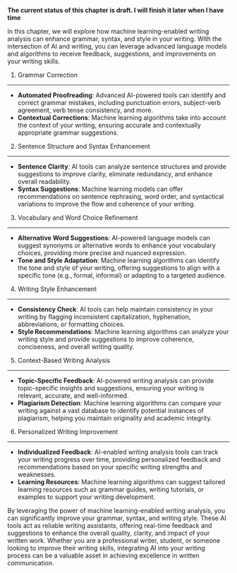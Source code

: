 **The current status of this chapter is draft. I will finish it later when I have time**

In this chapter, we will explore how machine learning-enabled writing analysis can enhance grammar, syntax, and style in your writing. With the intersection of AI and writing, you can leverage advanced language models and algorithms to receive feedback, suggestions, and improvements on your writing skills.

1. Grammar Correction
---------------------

* **Automated Proofreading**: Advanced AI-powered tools can identify and correct grammar mistakes, including punctuation errors, subject-verb agreement, verb tense consistency, and more.
* **Contextual Corrections**: Machine learning algorithms take into account the context of your writing, ensuring accurate and contextually appropriate grammar suggestions.

2. Sentence Structure and Syntax Enhancement
--------------------------------------------

* **Sentence Clarity**: AI tools can analyze sentence structures and provide suggestions to improve clarity, eliminate redundancy, and enhance overall readability.
* **Syntax Suggestions**: Machine learning models can offer recommendations on sentence rephrasing, word order, and syntactical variations to improve the flow and coherence of your writing.

3. Vocabulary and Word Choice Refinement
----------------------------------------

* **Alternative Word Suggestions**: AI-powered language models can suggest synonyms or alternative words to enhance your vocabulary choices, providing more precise and nuanced expression.
* **Tone and Style Adaptation**: Machine learning algorithms can identify the tone and style of your writing, offering suggestions to align with a specific tone (e.g., formal, informal) or adapting to a targeted audience.

4. Writing Style Enhancement
----------------------------

* **Consistency Check**: AI tools can help maintain consistency in your writing by flagging inconsistent capitalization, hyphenation, abbreviations, or formatting choices.
* **Style Recommendations**: Machine learning algorithms can analyze your writing style and provide suggestions to improve coherence, conciseness, and overall writing quality.

5. Context-Based Writing Analysis
---------------------------------

* **Topic-Specific Feedback**: AI-powered writing analysis can provide topic-specific insights and suggestions, ensuring your writing is relevant, accurate, and well-informed.
* **Plagiarism Detection**: Machine learning algorithms can compare your writing against a vast database to identify potential instances of plagiarism, helping you maintain originality and academic integrity.

6. Personalized Writing Improvement
-----------------------------------

* **Individualized Feedback**: AI-enabled writing analysis tools can track your writing progress over time, providing personalized feedback and recommendations based on your specific writing strengths and weaknesses.
* **Learning Resources**: Machine learning algorithms can suggest tailored learning resources such as grammar guides, writing tutorials, or examples to support your writing development.

By leveraging the power of machine learning-enabled writing analysis, you can significantly improve your grammar, syntax, and writing style. These AI tools act as reliable writing assistants, offering real-time feedback and suggestions to enhance the overall quality, clarity, and impact of your written work. Whether you are a professional writer, student, or someone looking to improve their writing skills, integrating AI into your writing process can be a valuable asset in achieving excellence in written communication.
